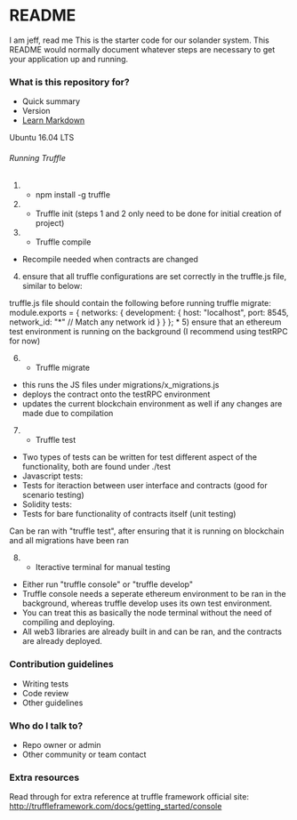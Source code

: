 # README #
I am jeff, read me
This is the starter code for our solander system.
This README would normally document whatever steps are necessary to get your application up and running.

### What is this repository for? ###

* Quick summary
* Version
* [Learn Markdown](https://bitbucket.org/tutorials/markdowndemo)

Ubuntu 16.04 LTS

###### Running Truffle ######
1) * npm install -g truffle
2) * Truffle init
(steps 1 and 2 only need to be done for initial creation of project)

3) * Truffle compile
 - 	Recompile needed when contracts are changed

4) ensure that all truffle configurations are set correctly in the truffle.js file, similar to below:

truffle.js file should contain the following before running truffle migrate:
	module.exports = {
   		networks: {
   			development: {
   				host: "localhost",
   				port: 8545,
   				network_id: "*" // Match any network id
  			}
 		}
	};
*
5) ensure that an ethereum test environment is running on the background (I recommend using testRPC for now)

6) * Truffle migrate
 - this runs the JS files under migrations/x_migrations.js 
 - deploys the contract onto the testRPC environment 
 - updates the current blockchain environment as well if any changes are made due to compilation
 
7) * Truffle test 
 - Two types of tests can be written for test different aspect of the functionality, both are found under ./test
 -  Javascript tests:
 -   Tests for iteraction between user interface and contracts (good for scenario testing)
 -  Solidity tests:
 -   Tests for bare functionality of contracts itself (unit testing)
	
 Can be ran with "truffle test", after ensuring that it is running on blockchain and all migrations have been ran

8) * Iteractive terminal for manual testing
 - Either run "truffle console" or "truffle develop"
 - Truffle console needs a seperate ethereum environment to be ran in the background, 
   whereas truffle develop uses its own test environment.
 - You can treat this as basically the node terminal without the need of compiling and deploying.
 - All web3 libraries are already built in and can be ran, and the contracts are already deployed.

### Contribution guidelines ###

* Writing tests
* Code review
* Other guidelines

### Who do I talk to? ###

* Repo owner or admin
* Other community or team contact

### 

### Extra resources ###
Read through for extra reference at truffle framework official site:
http://truffleframework.com/docs/getting_started/console 
